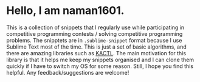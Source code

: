 # Hello, I am naman1601.
This is a collection of snippets that I regularly use while participating in competitive programming contests / solving competitive programming problems.
The snipptets are in `.sublime-snippet` format because I use Sublime Text most of the time.
This is just a set of basic algorithms, and there are amazing libraries such as [KACTL](https://github.com/kth-competitive-programming/kactl/). The main motivation for this library is that it helps me keep my snippets organised and I can clone them quickly if I have to switch my OS for some reason.
Still, I hope you find this helpful. Any feedback/suggestions are welcome!